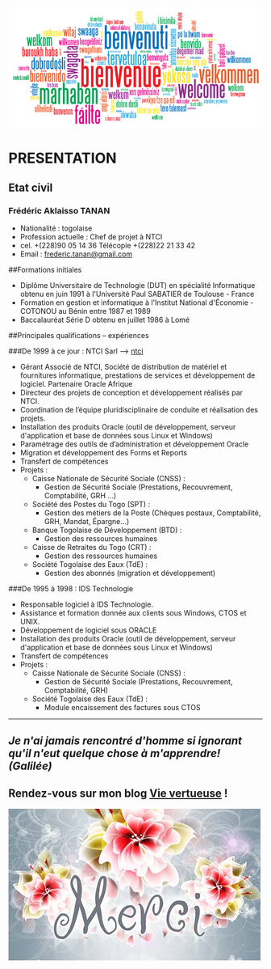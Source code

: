 
![Bienvenue](https://github.com/ftanan/html-css-bootstrap/blob/master/html/images/bienvenue.png)

# PRESENTATION

## Etat civil                                                 
### Frédéric Aklaisso TANAN 
* Nationalité : togolaise
* Profession actuelle : Chef de projet à NTCI
* cel. +(228)90 05 14 36 Télécopie +(228)22 21 33 42
* Email : frederic.tanan@gmail.com

##Formations initiales
* Diplôme Universitaire de Technologie (DUT) en spécialité Informatique obtenu en juin 1991 à l'Université Paul SABATIER de Toulouse - France
* Formation en gestion et informatique à l'Institut National d'Économie - COTONOU  au Bénin entre 1987 et 1989
* Baccalauréat Série D obtenu en juillet 1986 à Lomé

##Principales qualifications – expériences

###De 1999 à ce jour : NTCI Sarl -->  [ntci](http://www.ntcinet.com)
* Gérant Associé de NTCI, Société de distribution de matériel et fournitures informatique, prestations de services et développement de logiciel. Partenaire Oracle Afrique
* Directeur des projets de conception et développement  réalisés par NTCI.
* Coordination de l’équipe pluridisciplinaire de conduite et réalisation des projets.
* Installation des produits Oracle (outil de développement, serveur d'application et base de données sous Linux et Windows) 
* Paramétrage des outils de d’administration et développement Oracle
* Migration et développement des Forms et Reports
* Transfert de compétences
* Projets :
  * Caisse Nationale de Sécurité Sociale (CNSS) : 
    * Gestion de Sécurité Sociale (Prestations, Recouvrement, Comptabilité, GRH …)
  * Société des Postes du Togo (SPT) : 
    * Gestion des métiers de la Poste (Chèques postaux, Comptabilité, GRH, Mandat, Épargne…)
  * Banque Togolaise de Développement (BTD) : 
    * Gestion des ressources humaines
  * Caisse de Retraites du Togo (CRT) : 
    * Gestion des ressources humaines
  * Société Togolaise des Eaux (TdE) : 
    * Gestion des abonnés (migration et développement)

###De 1995 à 1998 : IDS Technologie
* Responsable logiciel à IDS Technologie.
* Assistance et formation donnée aux clients sous Windows, CTOS et UNIX.
* Développement de logiciel sous ORACLE
* Installation des produits Oracle (outil de développement, serveur d'application et base de données sous Linux et Windows) 
* Transfert de compétences
* Projets :
  * Caisse Nationale de Sécurité Sociale (CNSS) : 
    * Gestion de Sécurité Sociale (Prestations, Recouvrement, Comptabilité, GRH)
  * Société Togolaise des Eaux (TdE) : 
    * Module encaissement des factures sous CTOS
    
-------------------------------
_Je n'ai jamais rencontré d'homme si ignorant qu'il n'eut quelque chose à m'apprendre! (Galilée)_
-------------------------------
Rendez-vous sur mon blog [Vie vertueuse](http://www.vie-vertueuse.com) !
-------------------------------
![Merci pour tout](https://github.com/ftanan/html-css-bootstrap/blob/master/html/images/merci.png)

